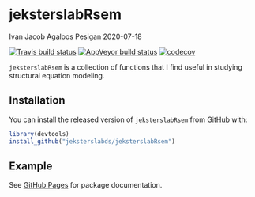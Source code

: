 jeksterslabRsem
================
Ivan Jacob Agaloos Pesigan
2020-07-18

<!-- README.md is generated from README.Rmd. Please edit that file -->

<!-- badges: start -->

[![Travis build
status](https://travis-ci.com/jeksterslabds/jeksterslabRsem.svg?branch=master)](https://travis-ci.com/jeksterslabds/jeksterslabRsem)
[![AppVeyor build
status](https://ci.appveyor.com/api/projects/status/github/jeksterslabds/jeksterslabRsem?branch=master&svg=true)](https://ci.appveyor.com/project/jeksterslabds/jeksterslabRsem)
[![codecov](https://codecov.io/github/jeksterslabds/jeksterslabRsem/branch/master/graphs/badge.svg)](https://codecov.io/github/jeksterslabds/jeksterslabRsem)
<!-- badges: end -->

`jeksterslabRsem` is a collection of functions that I find useful in
studying structural equation modeling.

## Installation

You can install the released version of `jeksterslabRsem` from
[GitHub](https://github.com/jeksterslabds/jeksterslabRsem) with:

``` r
library(devtools)
install_github("jeksterslabds/jeksterslabRsem")
```

## Example

See [GitHub
Pages](https://jeksterslabds.github.io/jeksterslabRsem/index.html) for
package documentation.
